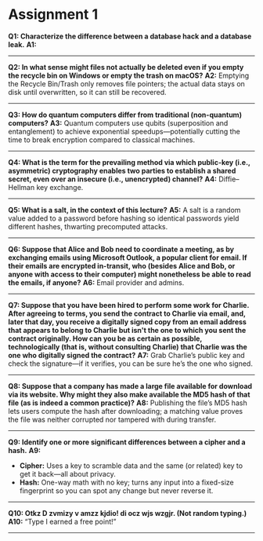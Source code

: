 # Assignment 1

**Q1: Characterize the difference between a database hack and a database leak.**
**A1:** 

---

**Q2: In what sense might files not actually be deleted even if you empty the recycle bin on Windows or empty the trash on macOS?**
**A2:** Emptying the Recycle Bin/Trash only removes file pointers; the actual data stays on disk until overwritten, so it can still be recovered.

---

**Q3: How do quantum computers differ from traditional (non-quantum) computers?**
**A3:** Quantum computers use qubits (superposition and entanglement) to achieve exponential speedups—potentially cutting the time to break encryption compared to classical machines.

---

**Q4: What is the term for the prevailing method via which public-key (i.e., asymmetric) cryptography enables two parties to establish a shared secret, even over an insecure (i.e., unencrypted) channel?**
**A4:** Diffie–Hellman key exchange.

---

**Q5: What is a salt, in the context of this lecture?**
**A5:** A salt is a random value added to a password before hashing so identical passwords yield different hashes, thwarting precomputed attacks.

---

**Q6: Suppose that Alice and Bob need to coordinate a meeting, as by exchanging emails using Microsoft Outlook, a popular client for email. If their emails are encrypted in-transit, who (besides Alice and Bob, or anyone with access to their computer) might nonetheless be able to read the emails, if anyone?**
**A6:** Email provider and admins.

---

**Q7: Suppose that you have been hired to perform some work for Charlie. After agreeing to terms, you send the contract to Charlie via email, and, later that day, you receive a digitally signed copy from an email address that appears to belong to Charlie but isn't the one to which you sent the contract originally. How can you be as certain as possible, technologically (that is, without consulting Charlie) that Charlie was the one who digitally signed the contract?**
**A7:** Grab Charlie’s public key and check the signature—if it verifies, you can be sure he’s the one who signed.

---

**Q8: Suppose that a company has made a large file available for download via its website. Why might they also make available the MD5 hash of that file (as is indeed a common practice)?**
**A8:** Publishing the file’s MD5 hash lets users compute the hash after downloading; a matching value proves the file was neither corrupted nor tampered with during transfer.

---

**Q9: Identify one or more significant differences between a cipher and a hash.**
**A9:**

* **Cipher:** Uses a key to scramble data and the same (or related) key to get it back—all about privacy.
* **Hash:** One-way math with no key; turns any input into a fixed-size fingerprint so you can spot any change but never reverse it.

---

**Q10: Otkz D zvmizy v amzz kjdio! di ocz wjs wzgjr. (Not random typing.)**
**A10:** “Type I earned a free point!”

---